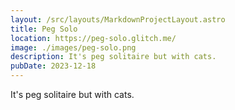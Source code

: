 ```yaml
---
layout: /src/layouts/MarkdownProjectLayout.astro
title: Peg Solo
location: https://peg-solo.glitch.me/
image: ./images/peg-solo.png
description: It's peg solitaire but with cats.
pubDate: 2023-12-18
---
```

It's peg solitaire but with cats.